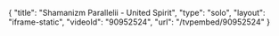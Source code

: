 {
    "title": "Shamanizm Parallelii - United Spirit",
    "type": "solo",
    "layout": "iframe-static",
    "videoId": "90952524",
    "url": "\/tvpembed\/90952524"
}
